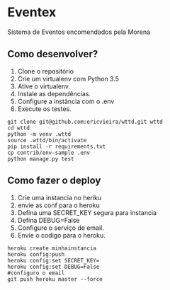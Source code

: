 # Eventex

Sistema de Eventos encomendados pela Morena

## Como desenvolver?

1. Clone o repositório
2. Crie um virtualenv com Python 3.5
3. Ative o virtualenv.
4. Instale as dependências.
5. Configure a instância com o .env
6. Execute os testes.


``` console 
git clone git@github.com:ericvieira/wttd.git wttd 
cd wttd
python -m venv .wttd
source .wttd/bin/activate 
pip install -r requirements.txt
cp contrib/env-sample .env
python manage.py test
```

## Como fazer o deploy

1. Crie uma instancia no heriku
2. envie as conf para o heroku
3. Defina uma SECRET_KEY segura para instancia
4. Defina DEBUG=False
5. Configure o serviço de email.
6. Envie o codigo para o heroku.

```console
heroku create minhainstancia
heroku config:push
heroku config:set SECRET_KEY=
heroku config:set DEBUG=False
#configuro o email
git push heroku master --force

```